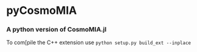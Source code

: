 # pyCosmoMIA
### A python version of CosmoMIA.jl


To com[pile the C++ extension use `python setup.py build_ext --inplace`

